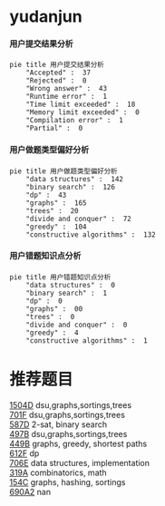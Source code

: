 # yudanjun

<!-- tabs:start -->



#### **用户提交结果分析**

```mermaid
pie title 用户提交结果分析
    "Accepted" :  37
    "Rejected" :  0
    "Wrong answer" :  43
    "Runtime error" :  1
    "Time limit exceeded" :  18
    "Memory limit exceeded" :  0
    "Compilation error" :  1
    "Partial" :  0
```

#### **用户做题类型偏好分析**

```mermaid
pie title 用户做题类型偏好分析
    "data structures" :  142
    "binary search" :  126
    "dp" :  43
    "graphs" :  165
    "trees" :  20
    "divide and conquer" :  72
    "greedy" :  104
    "constructive algorithms" :  132
```
#### **用户错题知识点分析**

```mermaid
pie title 用户错题知识点分析
    "data structures" :  0
    "binary search" :  1
    "dp" :  0
    "graphs" :  00
    "trees" :  0
    "divide and conquer" :  0
    "greedy" :  4
    "constructive algorithms" :  1
```



<!-- tabs:end -->
# 推荐题目
[1504D](https://codeforces.com/contest/1504/problem/D)		dsu,graphs,sortings,trees		  
[701F](https://codeforces.com/contest/701/problem/F)		dsu,graphs,sortings,trees		  
[587D](https://codeforces.com/contest/587/problem/D)		2-sat,
                        binary search		  
[497B](https://codeforces.com/contest/497/problem/B)		dsu,graphs,sortings,trees		  
[449B](https://codeforces.com/contest/449/problem/B)		graphs,
                        greedy,
                        shortest paths		  
[612F](https://codeforces.com/contest/612/problem/F)		dp		  
[706E](https://codeforces.com/contest/706/problem/E)		data structures,
                        implementation		  
[319A](https://codeforces.com/contest/319/problem/A)		combinatorics,
                        math		  
[154C](https://codeforces.com/contest/154/problem/C)		graphs,
                        hashing,
                        sortings		  
[690A2](https://codeforces.com/contest/690A/problem/2)		nan		  
